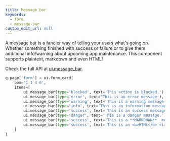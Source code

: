 ```yaml
---
title: Message bar
keywords:
  - form
  - message-bar
custom_edit_url: null
---
```


A message bar is a fancier way of telling your users what's going on. Whether something finished with success or failure or to give them additional info/warning about
upcoming app maintenance. This component supports plaintext, markdown and even HTML!

Check the full API at [ui.message_bar](/docs/api/ui#message_bar).

```py
q.page['form'] = ui.form_card(
    box='1 1 4 6',
    items=[
        ui.message_bar(type='blocked', text='This action is blocked.'),
        ui.message_bar(type='error', text='This is an error message'),
        ui.message_bar(type='warning', text='This is a warning message.'),
        ui.message_bar(type='info', text='This is an information message.'),
        ui.message_bar(type='success', text='This is an success message.'),
        ui.message_bar(type='danger', text='This is a danger message.'),
        ui.message_bar(type='success', text='This is a **MARKDOWN** _message_.'),
        ui.message_bar(type='success', text='This is an <b>HTML</b> <i>message</i>.'),
    ]
)
```
